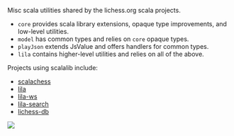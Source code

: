 Misc scala utilities shared by the lichess.org scala projects.

- `core` provides scala library extensions, opaque type improvements, and low-level utilities.
- `model` has common types and relies on `core` opaque types.
- `playJson` extends JsValue and offers handlers for common types.
- `lila` contains higher-level utilities and relies on all of the above.

Projects using scalalib include:

- [scalachess](https://github.com/lichess-org/scalachess)
- [lila](https://github.com/lichess-org/lila)
- [lila-ws](https://github.com/lichess-org/lila-ws)
- [lila-search](https://github.com/lichess-org/lila-search)
- [lichess-db](https://github.com/lichess-org/database)

[![](https://jitpack.io/v/lichess-org/scalalib.svg)](https://jitpack.io/#lichess-org/scalalib)
